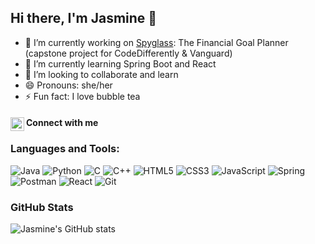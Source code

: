 ## Hi there, I'm Jasmine 👋

- 🔭 I’m currently working on [Spyglass](https://github.com/mvspride/SpyGlass): The Financial Goal Planner (capstone project for CodeDifferently & Vanguard) 
- 🌱 I’m currently learning Spring Boot and React
- 👯 I’m looking to collaborate and learn
- 😄 Pronouns: she/her
- ⚡ Fun fact: I love bubble tea  
#### Connect with me [<img align="left" alt="codeSTACKr | LinkedIn" width="22px" src="https://cdn.jsdelivr.net/npm/simple-icons@v3/icons/linkedin.svg" />][linkedin]


### Languages and Tools:

![Java](https://img.shields.io/badge/java-%23ED8B00.svg?style=for-the-badge&logo=java&logoColor=white)
![Python](https://img.shields.io/badge/python-%2314354C.svg?style=for-the-badge&logo=python&logoColor=white)
![C](https://img.shields.io/badge/c-%2300599C.svg?style=for-the-badge&logo=c&logoColor=white)
![C++](https://img.shields.io/badge/c++-%2300599C.svg?style=for-the-badge&logo=c%2B%2B&logoColor=white)
![HTML5](https://img.shields.io/badge/html5-%23E34F26.svg?style=for-the-badge&logo=html5&logoColor=white)
![CSS3](https://img.shields.io/badge/css3-%231572B6.svg?style=for-the-badge&logo=css3&logoColor=white)
![JavaScript](https://img.shields.io/badge/javascript-%23323330.svg?style=for-the-badge&logo=javascript&logoColor=%23F7DF1E)
![Spring](https://img.shields.io/badge/spring-%236DB33F.svg?style=for-the-badge&logo=spring&logoColor=white)
![Postman](https://img.shields.io/badge/Postman-FF6C37?style=for-the-badge&logo=postman&logoColor=red)
![React](https://img.shields.io/badge/react-%2320232a.svg?style=for-the-badge&logo=react&logoColor=%2361DAFB)
![Git](https://img.shields.io/badge/git-%23F05033.svg?style=for-the-badge&logo=git&logoColor=white)

### GitHub Stats
![Jasmine's GitHub stats](https://github-readme-stats.vercel.app/api?username=jasminelin18&hide=stars,issues&show_icons=true&theme=radical)

<!-- [![Top Langs](https://github-readme-stats.vercel.app/api/top-langs/?username=jasminelin18)](https://github.com/anuraghazra/github-readme-stats) -->

[linkedin]: https://www.linkedin.com/in/jasminelin18/

